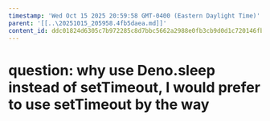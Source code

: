 ```yaml
---
timestamp: 'Wed Oct 15 2025 20:59:58 GMT-0400 (Eastern Daylight Time)'
parent: '[[..\20251015_205958.4fb5daea.md]]'
content_id: ddc01824d6305c7b972285c8d7bbc5662a2988e0fb3cb9d0d1c720146fb8e1d5
---
```


# question: why use Deno.sleep instead of setTimeout, I would prefer to use setTimeout by the way
